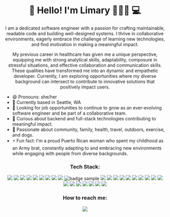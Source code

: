 

<h1 align='center'>
  👋 Hello! I'm Limary 🙋🏽‍♀️ 💻
</h1>

<p align='center'>
I am a dedicated software engineer with a passion for crafting maintainable, readable code and building well-designed systems. I thrive in collaborative environments, eagerly embrace the challenge of learning new technologies, and find motivation in making a meaningful impact.
</p>
<p align='center'>
My previous career in healthcare has given me a unique perspective, equipping me with strong analytical skills, adaptability, composure in stressful situations, and effective collaboration and communication skills. These qualities have transformed me into an dynamic and empathetic developer. 
Currently, I am exploring opportunities where my diverse background can intersect to contribute to innovative solutions that positively impact users.
</p>

- 😄 Pronouns: she/her
- 📍 Currently based in Seattle, WA
- 🌱 Looking for job opportunities to continue to grow as an ever-evolving software engineer and be part of a collaborative team.
- 🤔 Curious about backend and full-stack technologies contributing to meaningful impact.
- 🩷 Passionate about community, family, health, travel, outdoors, exercise, and dogs.
- ⚡ Fun fact: I'm a proud Puerto Rican woman who spent my childhood as an Army brat, constantly adapting to and embracing new environments while engaging with people from diverse backgrounds.

<h3 align='center'>
Tech Stack:
</h3>

<p align='center'>
<img src="https://img.shields.io/badge/python-3670A0?style=for-the-badge&logo=python&logoColor=ffdd54" />
<img src="https://img.shields.io/badge/javascript-%23323330.svg?style=for-the-badge&logo=javascript&logoColor=%23F7DF1E" />
<img src="https://img.shields.io/badge/java-%23ED8B00.svg?style=for-the-badge&logo=openjdk&logoColor=white" />
<img src="https://img.shields.io/badge/html5-%23E34F26.svg?style=for-the-badge&logo=html5&logoColor=white" />
<img src="https://img.shields.io/badge/css3-%231572B6.svg?style=for-the-badge&logo=css3&logoColor=white" />
<img src="https://img.shields.io/badge/React-20232A?style=for-the-badge&logo=react&logoColor=61DAFB" />
<img src="https://img.shields.io/badge/Flask-000000?style=for-the-badge&logo=flask&logoColor=white" />
<img src="https://img.shields.io/badge/Node.js-339933?style=for-the-badge&logo=nodedotjs&logoColor=white" />
<img src="https://img.shields.io/badge/Spring Boot-6DB33F?style=for-the-badge&logo=springboot&logoColor=white" />
<img src="https://img.shields.io/badge/Pytest-0A9EDC?style=for-the-badge&logo=pytest&logoColor=61DAFB" alt="badge sample"/>
<img src="https://img.shields.io/badge/Jest-C21325?style=for-the-badge&logo=jest&logoColor=white" />
<img src="https://img.shields.io/badge/PostgreSQL-316192?style=for-the-badge&logo=postgresql&logoColor=white" />
<img src="https://img.shields.io/badge/SQLAlchemy-D71F00?style=for-the-badge&logo=SQLAlchemy&logoColor=white" />
<img src="https://img.shields.io/badge/MongoDB-4EA94B?style=for-the-badge&logo=mongodb&logoColor=white" />
<img src="https://img.shields.io/badge/-GraphQL-E10098?style=for-the-badge&logo=graphql&logoColor=white" />
<img src="https://img.shields.io/badge/docker-%230db7ed.svg?style=for-the-badge&logo=docker&logoColor=white" />
<img src="https://img.shields.io/badge/Postman-FF6C37?style=for-the-badge&logo=postman&logoColor=white" />
<img src="https://img.shields.io/badge/git-%23F05033.svg?style=for-the-badge&logo=git&logoColor=white" />
<img src="https://img.shields.io/badge/github-%23121011.svg?style=for-the-badge&logo=github&logoColor=white" />
<img src="https://img.shields.io/badge/Github Actions-2088FF.svg?style=for-the-badge&logo=githubactions&logoColor=white" />
<img src="https://img.shields.io/badge/AWS-%23FF9900.svg?style=for-the-badge&logo=amazon-aws&logoColor=white" />

<img src="https://img.shields.io/badge/Render-%46E3B7.svg?style=for-the-badge&logo=render&logoColor=white" />

<img src="https://img.shields.io/badge/IntelliJIDEA-000000.svg?style=for-the-badge&logo=intellij-idea&logoColor=white" />

<img src="https://img.shields.io/badge/pycharm-143?style=for-the-badge&logo=pycharm&logoColor=black&color=black&labelColor=green" />

<img src="https://img.shields.io/badge/Visual%20Studio%20Code-0078d7.svg?style=for-the-badge&logo=visual-studio-code&logoColor=white" />

<img src="https://img.shields.io/badge/jira-%230A0FFF.svg?style=for-the-badge&logo=jira&logoColor=white" />

<img src="https://img.shields.io/badge/confluence-%23172BF4.svg?style=for-the-badge&logo=confluence&logoColor=white" />



</p> 

<h3 align='center'>
  How to reach me:
</h3>
<p align='center'>
  <a href="https://www.linkedin.com/in/limary-go-dev/">
    <img src="https://img.shields.io/badge/linkedin-%230077B5.svg?style=for-the-badge&logo=linkedin&logoColor=white" />
  </a>
</p> 





